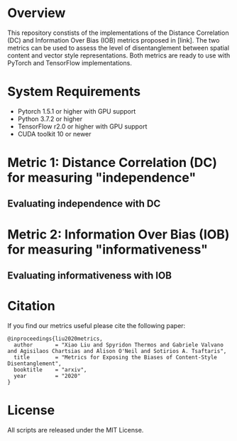 # Overview
This repository constists of the implementations of the Distance Correlation (DC) and Information Over Bias (IOB) metrics proposed in [link]. The two metrics can be used to assess the level of disentanglement between spatial content and vector style representations. Both metrics are ready to use with PyTorch and TensorFlow implementations.

# System Requirements
* Pytorch 1.5.1 or higher with GPU support
* Python 3.7.2 or higher
* TensorFlow r2.0 or higher with GPU support
* CUDA toolkit 10 or newer

# Metric 1: Distance Correlation (DC) for measuring "independence"


## Evaluating independence with DC

# Metric 2: Information Over Bias (IOB) for measuring "informativeness"

## Evaluating informativeness with IOB

# Citation
If you find our metrics useful please cite the following paper:
```
@inproceedings{liu2020metrics,
  author       = "Xiao Liu and Spyridon Thermos and Gabriele Valvano and Agisilaos Chartsias and Alison O'Neil and Sotirios A. Tsaftaris",
  title        = "Metrics for Exposing the Biases of Content-Style Disentanglement",
  booktitle    = "arxiv",
  year         = "2020"
}
```

# License
All scripts are released under the MIT License.
